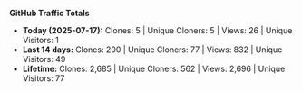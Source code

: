
**GitHub Traffic Totals**

- **Today (2025-07-17):** Clones: 5 | Unique Cloners: 5 | Views: 26 | Unique Visitors: 1
- **Last 14 days:** Clones: 200 | Unique Cloners: 77 | Views: 832 | Unique Visitors: 49
- **Lifetime:** Clones: 2,685 | Unique Cloners: 562 | Views: 2,696 | Unique Visitors: 77
